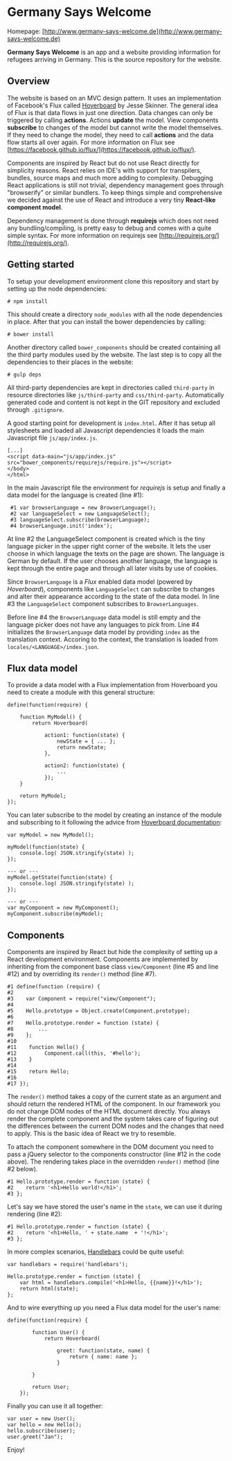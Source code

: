 Germany Says Welcome
====================

Homepage: [http://www.germany-says-welcome.de](http://www.germany-says-welcome.de)

<b>Germany Says Welcome</b> is an app and a website providing information for refugees arriving in Germany. This is
the source repository for the website.

Overview
--------

The website is based on an MVC design pattern. It uses an implementation of Facebook's Flux called 
[Hoverboard](https://github.com/jesseskinner/hoverboard) by Jesse Skinner. The general idea of Flux is that data
flows in just one direction. Data changes can only be triggered by calling <b>actions</b>. Actions <b>update</b> the model. 
View components <b>subscribe</b> to changes of the model but cannot write the model themselves. If they need to
change the model, they need to call <b>actions</b> and the data flow starts all over again. For more information on
Flux see [https://facebook.github.io/flux/](https://facebook.github.io/flux/).

Components are inspired by React but do not use React directly for simplicity reasons. React relies on IDE's with 
support for transpilers, bundles, source maps and much more adding to complexity. Debugging React applications
is still not trivial, dependency management goes through "browserify" or similar bundlers. To keep things simple and 
comprehensive we decided against the use of React and introduce a very tiny <b>React-like component model</b>.

Dependency management is done through <b>requirejs</b> which does not need any bundling/compiling, is pretty easy to debug 
and comes with a quite simple syntax. For more information on requirejs see [http://requirejs.org/](http://requirejs.org/).

Getting started
---------------

To setup your development environment clone this repository and start by setting up the node dependencies:

    # npm install
    
This should create a directory `node_modules` with all the node dependencies in place. After that you can install the
bower dependencies by calling:

    # bower install
    
Another directory called `bower_components` should be created containing all the third party modules used by the website.
The last step is to copy all the dependencies to their places in the website:

    # gulp deps
    
All third-party dependencies are kept in directories called `third-party` in resource directories like `js/third-party`
and `css/third-party`. Automatically generated code and content is not kept in the GIT repository and excluded through
`.gitignore`.

A good starting point for development is `index.html`. After it has setup all stylesheets and loaded all Javascript
dependencies it loads the main Javascript file `js/app/index.js`.

    [...]
    <script data-main="js/app/index.js" src="bower_components/requirejs/require.js"></script>
    </body>
    </html>

In the main Javascript file the environment for *requirejs* is setup and finally a data model for the language is created (line #1):
 
     #1 var browserLanguage = new BrowserLanguage();
     #2 var languageSelect = new LanguageSelect();
     #3 languageSelect.subscribe(browserLanguage);
     #4 browserLanguage.init('index');
     
At line #2 the LanguageSelect component is created which is the tiny language picker in the upper right corner of the website.
It lets the user choose in which language the texts on the page are shown. The language is German by default. If the
user chooses another language, the language is kept through the entire page and through all later visits by use of cookies.

Since `BrowserLanguage` is a <i>Flux</i> enabled data model (powered by <i>Hoverboard</i>), components 
like `LanguageSelect` can subscribe to changes and alter their appearance according to the state of the data model. In
line #3 the `LanguageSelect` component subscribes to `BrowserLanguages`.
  
Before line #4 the `BrowserLanguage` data model is still empty and the language picker does not have any languages to 
pick from. Line #4 initializes the `BrowserLanguage` data model by providing `index` as the translation context. Accoring 
to the context, the translation is loaded from `locales/<LANGUAGE>/index.json`.

Flux data model
----------------------------

To provide a data model with a Flux implementation from Hoverboard you need to create a module with this general structure:

    define(function(require) {
        
        function MyModel() {
            return Hoverboard(
                
                action1: function(state) {
                    newState = { ... };
                    return newState;
                },
                
                action2: function(state) {
                    ...
                });
        }
        
        return MyModel;
    });
    
You can later subscribe to the model by creating an instance of the module and subscribing to it following the advice from 
[Hoverboard documentation](https://github.com/jesseskinner/hoverboard#documentation):
 
    var myModel = new MyModel();
    
    myModel(function(state) {
        console.log( JSON.stringify(state) );
    });
    
    --- or ---
    myModel.getState(function(state) {
        console.log( JSON.stringify(state) );
    });
    
    --- or ---
    var myComponent = new MyComponent();
    myComponent.subscribe(myModel);
    
Components
----------
  
Components are inspired by React but hide the complexity of setting up a React development environment. Components are 
implemented by inheriting from the component base class `view/Component` (line #5 and line #12) and by overriding its `render()` method
(line #7).

    #1 define(function (require) {
    #2
    #3    var Component = require("view/Component");
    #4
    #5    Hello.prototype = Object.create(Component.prototype);
    #6
    #7    Hello.prototype.render = function (state) {
    #8        ...
    #9    };
    #10
    #11    function Hello() {
    #12         Component.call(this, '#hello'); 
    #13    }
    #14
    #15    return Hello;
    #16
    #17 });

The `render()` method takes a copy of the current state as an argument and should return the rendered HTML of the component.
In our framework you do not change DOM nodes of the HTML document directly. You always render the complete component and 
the system takes care of figuring out the differences between the current DOM nodes and the changes that need to apply. This
is the basic idea of React we try to resemble.

To attach the component somewhere in the DOM document you need to pass a jQuery selector to the components constructor
(line #12 in the code above). The rendering takes place in the overridden `render()` method (line #2 below).

    #1 Hello.prototype.render = function (state) {
    #2    return '<h1>Hello world!</h1>'; 
    #3 };

Let's say we have stored the user's name in the `state`, we can use it during rendering (line #2):
 
    #1 Hello.prototype.render = function (state) {
    #2    return '<h1>Hello, ' + state.name  + '!</h1>'; 
    #3 };
 
In more complex scenarios, [Handlebars](http://handlebarsjs.com/) could be quite useful:

    var handlebars = require('handlebars');
    
    Hello.prototype.render = function (state) {
        var html = handlebars.compile('<h1>Hello, {{name}}!</h1>');
        return html(state);
    };  
    
And to wire everything up you need a Flux data model for the user's name:

    define(function(require) {
            
            function User() {
                return Hoverboard(
                    
                    greet: function(state, name) {
                        return { name: name };
                    }
                    
            }
            
            return User;
        });

Finally you can use it all together:

    var user = new User();
    var hello = new Hello();
    hello.subscribe(user);
    user.greet("Jan");

Enjoy!
